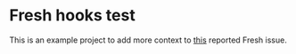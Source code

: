 # Fresh hooks test

This is an example project to add more context to [this](https://github.com/denoland/fresh/issues/1339#issuecomment-1613409296) reported Fresh issue.